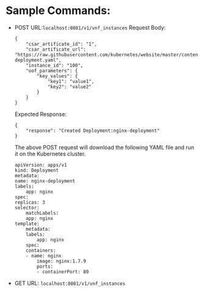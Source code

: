 # Sample Commands:

* POST
    URL:`localhost:8081/v1/vnf_instances`
    Request Body:

    ```
    {
        "csar_artificate_id": "1",
        "csar_artificate_url": "https://raw.githubusercontent.com/kubernetes/website/master/content/en/docs/concepts/workloads/controllers/nginx-deployment.yaml",
        "instance_id": "100",
        "oof_parameters": {
            "key_values": {
                "key1": "value1",
                "key2": "value2"
            }
        }
    }
    ```

    Expected Response:
    ```
    {
        "response": "Created Deployment:nginx-deployment"
    }
    ```

    The above POST request will download the following YAML file and run it on the Kubernetes cluster.

    ```
    apiVersion: apps/v1
    kind: Deployment
    metadata:
    name: nginx-deployment
    labels:
        app: nginx
    spec:
    replicas: 3
    selector:
        matchLabels:
        app: nginx
    template:
        metadata:
        labels:
            app: nginx
        spec:
        containers:
        - name: nginx
            image: nginx:1.7.9
            ports:
            - containerPort: 80
    ```
* GET
    URL: `localhost:8081/v1/vnf_instances`